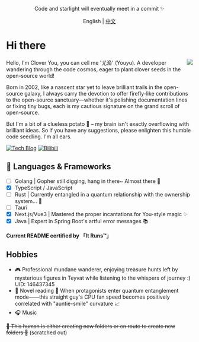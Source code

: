 <p align="center">Code and starlight will eventually meet in a commit ✨</p>

<p align="center">English | <a href="README.zh-CN.md">中文</a></p>

# Hi there

<img align="right" src="https://github-readme-stats.vercel.app/api?username=clovu&show_icons=true&theme=radical">

Hello, I'm Clover You, you can cell me '尤渔' (Youyu). A developer wandering through the code cosmos, eager to plant clover seeds in the open-source world!

Born in 2002, like a nascent star yet to leave brilliant trails in the open-source galaxy, I always carry the devotion to offer firefly-like contributions to the open-source sanctuary—whether it's polishing documentation lines or fixing tiny bugs, each is my cautious signature on the grand scroll of open-source.

But I'm a bit of a clueless potato 🥔 – my brain isn't exactly overflowing with brilliant ideas. So if you have any suggestions, please enlighten this humble code seedling. I'm all ears.

[![Tech Blog](https://img.shields.io/badge/Blog-ctong.top-FFA500)](http://www.ctong.top) [![Bilibili](https://img.shields.io/badge/BiLiBiLi-348402900-FB7299)](https://space.bilibili.com/348402900)

## 💬  Languages & Frameworks

- [ ] Golang | Gopher still digging, hang in there~ Almost there 🐒
- [x] TypeScript / JavaScript  
- [ ] Rust | Currently entangled in a quantum relationship with the ownership system... 🤯
- [ ] Tauri
- [x] Next.js/Vue3 | Mastered the proper incantations for You-style magic ✨
- [x] Java | Expert in Spring Boot's artful error messages 📚

**Current README certified by 「It Runs™」**

## Hobbies

- 🎮 Professional mundane wanderer, enjoying treasure hunts left by mysterious figures in Teyvat while listening to the whispers of journey :)
  UID: 146437345  
- 📖 Novel reading **🐾** When protagonists enter quantum entanglement mode——this straight guy's CPU fan speed becomes positively correlated with "auntie-smile" curvature 📈  
- 🎧 Music

~~🙉 This human is either creating new folders or en route to create new folders 🐶~~ (scratched out)
